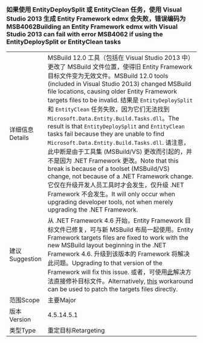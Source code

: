 ### <a name="building-an-entity-framework-edmx-with-visual-studio-2013-can-fail-with-error-msb4062-if-using-the-entitydeploysplit-or-entityclean-tasks"></a><span data-ttu-id="35b39-101">如果使用 EntityDeploySplit 或 EntityClean 任务，使用 Visual Studio 2013 生成 Entity Framework edmx 会失败，错误编码为 MSB4062</span><span class="sxs-lookup"><span data-stu-id="35b39-101">Building an Entity Framework edmx with Visual Studio 2013 can fail with error MSB4062 if using the EntityDeploySplit or EntityClean tasks</span></span>

|   |   |
|---|---|
|<span data-ttu-id="35b39-102">详细信息</span><span class="sxs-lookup"><span data-stu-id="35b39-102">Details</span></span>|<span data-ttu-id="35b39-103">MSBuild 12.0 工具（包括在 Visual Studio 2013 中）更改了 MSBuild 文件位置，使得旧 Entity Framework 目标文件变为无效文件。</span><span class="sxs-lookup"><span data-stu-id="35b39-103">MSBuild 12.0 tools (included in Visual Studio 2013) changed MSBuild file locations, causing older Entity Framework targets files to be invalid.</span></span> <span data-ttu-id="35b39-104">结果是 <code>EntityDeploySplit</code> 和 <code>EntityClean</code> 任务失败，因为它们无法找到 <code>Microsoft.Data.Entity.Build.Tasks.dll</code>。</span><span class="sxs-lookup"><span data-stu-id="35b39-104">The result is that <code>EntityDeploySplit</code> and <code>EntityClean</code> tasks fail because they are unable to find <code>Microsoft.Data.Entity.Build.Tasks.dll</code>.</span></span> <span data-ttu-id="35b39-105">请注意，此中断是由于工具集 (MSBuild/VS) 更改而引起的，并不是因为 .NET Framework 更改。</span><span class="sxs-lookup"><span data-stu-id="35b39-105">Note that this break is because of a toolset (MSBuild/VS) change, not because of a .NET Framework change.</span></span> <span data-ttu-id="35b39-106">它仅在升级开发人员工具时才会发生，仅升级 .NET Framework 不会发生。</span><span class="sxs-lookup"><span data-stu-id="35b39-106">It will only occur when upgrading developer tools, not when merely upgrading the .NET Framework.</span></span>|
|<span data-ttu-id="35b39-107">建议</span><span class="sxs-lookup"><span data-stu-id="35b39-107">Suggestion</span></span>|<span data-ttu-id="35b39-108">从 .NET Framework 4.6 开始，Entity Framework 目标文件已修复，可与新 MSBuild 布局一起使用。</span><span class="sxs-lookup"><span data-stu-id="35b39-108">Entity Framework targets files are fixed to work with the new MSBuild layout beginning in the .NET Framework 4.6.</span></span> <span data-ttu-id="35b39-109">升级到该版本的 Framework 将解决此问题。</span><span class="sxs-lookup"><span data-stu-id="35b39-109">Upgrading to that version of the Framework will fix this issue.</span></span> <span data-ttu-id="35b39-110">或者，可使用[此](http://stackoverflow.com/a/24249247/131944)解决方法直接修补目标文件。</span><span class="sxs-lookup"><span data-stu-id="35b39-110">Alternatively, [this](http://stackoverflow.com/a/24249247/131944) workaround can be used to patch the targets files directly.</span></span>|
|<span data-ttu-id="35b39-111">范围</span><span class="sxs-lookup"><span data-stu-id="35b39-111">Scope</span></span>|<span data-ttu-id="35b39-112">主要</span><span class="sxs-lookup"><span data-stu-id="35b39-112">Major</span></span>|
|<span data-ttu-id="35b39-113">版本</span><span class="sxs-lookup"><span data-stu-id="35b39-113">Version</span></span>|<span data-ttu-id="35b39-114">4.5.1</span><span class="sxs-lookup"><span data-stu-id="35b39-114">4.5.1</span></span>|
|<span data-ttu-id="35b39-115">类型</span><span class="sxs-lookup"><span data-stu-id="35b39-115">Type</span></span>|<span data-ttu-id="35b39-116">重定目标</span><span class="sxs-lookup"><span data-stu-id="35b39-116">Retargeting</span></span>|

